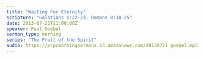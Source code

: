 ```yaml
---
title: "Waiting For Eternity"
scripture: "Galatians 5:22-23; Romans 8:18-25"
date: 2013-07-21T11:00:00Z
speaker: Paul Goebel
sermon_type: morning
series: "The Fruit of the Spirit"
audio: https://pcpcmorningsermons.s3.amazonaws.com/20130721_goebel.mp3 
---
```



